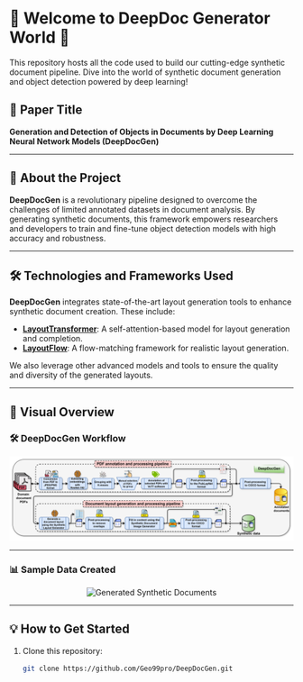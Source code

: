 # 🌟 Welcome to **DeepDoc Generator World** 🌟  

This repository hosts all the code used to build our cutting-edge synthetic document pipeline. Dive into the world of synthetic document generation and object detection powered by deep learning!  

## 📝 **Paper Title**  
**Generation and Detection of Objects in Documents by Deep Learning Neural Network Models (DeepDocGen)**  

---

## 📖 **About the Project**  
**DeepDocGen** is a revolutionary pipeline designed to overcome the challenges of limited annotated datasets in document analysis. By generating synthetic documents, this framework empowers researchers and developers to train and fine-tune object detection models with high accuracy and robustness.  

---

## 🛠️ **Technologies and Frameworks Used**  

**DeepDocGen** integrates state-of-the-art layout generation tools to enhance synthetic document creation. These include:  

- **[LayoutTransformer](https://github.com/kampta/DeepLayout)**: A self-attention-based model for layout generation and completion.  
- **[LayoutFlow](https://github.com/JulianGuerreiro/LayoutFlow)**: A flow-matching framework for realistic layout generation.  

We also leverage other advanced models and tools to ensure the quality and diversity of the generated layouts.  

---

## 🎨 **Visual Overview**  

### 🛠️ **DeepDocGen Workflow**  
<p align="center">
  <img src="DeepDocGen_v1.png" alt="DeepDocGen Workflow" width="1000">
</p>  

---

### 📊 **Sample Data Created**  
<p align="center">
  <img src="Example_of_data_created.png" alt="Generated Synthetic Documents" width="1000">
</p>  

---

## 💡 **How to Get Started**  
1. Clone this repository:  
   ```bash
   git clone https://github.com/Geo99pro/DeepDocGen.git
